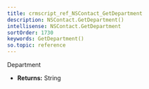 ```yaml
---
title: crmscript_ref_NSContact_GetDepartment
description: NSContact.GetDepartment()
intellisense: NSContact.GetDepartment
sortOrder: 1730
keywords: GetDepartment()
so.topic: reference
---
```



Department



* **Returns:** String


